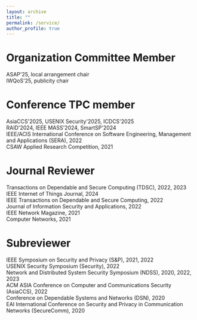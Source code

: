 ```yaml
---
layout: archive
title: ""
permalink: /service/
author_profile: true
---
```


Organization Committee Member
======
ASAP'25, local arrangement chair <br/>
IWQoS'25, publicity chair <br/>

Conference TPC member
======
AsiaCCS'2025, USENIX Security'2025, ICDCS'2025 <br/>
RAID'2024, IEEE MASS'2024, SmartSP'2024 <br/>
IEEE/ACIS International Conference on Software Engineering, Management and Applications (SERA), 2022 <br/>
CSAW Applied Research Competition, 2021

Journal Reviewer
======
Transactions on Dependable and Secure Computing (TDSC), 2022, 2023 <br/>
IEEE Internet of Things Journal, 2024 <br/>
IEEE Transactions on Dependable and Secure Computing, 2022 <br/>
Journal of Information Security and Applications, 2022 <br/>
IEEE Network Magazine, 2021 <br/>
Computer Networks, 2021

Subreviewer
======
IEEE Symposium on Security and Privacy (S&P), 2021, 2022 <br/>
USENIX Security Symposium (Security), 2022 <br/>
Network and Distributed System Security Symposium (NDSS), 2020, 2022, 2023 <br/>
ACM ASIA Conference on Computer and Communications Security (AsiaCCS), 2022 <br/>
Conference on Dependable Systems and Networks (DSN), 2020 <br/>
EAI International Conference on Security and Privacy in Communication Networks (SecureComm), 2020 <br/>

